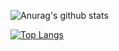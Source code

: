 
  ![Anurag's github stats](https://github-readme-stats.vercel.app/api?username=areeg94fahad&show_icons=true&count_private=true&theme=radical)

[![Top Langs](https://github-readme-stats.vercel.app/api/top-langs/?username=AREEG94FAhad&layout=compact)](https://github.com/anuraghazra/github-readme-stats)

 
